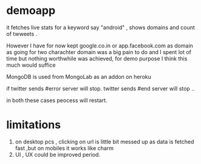 # demoapp

it fetches live stats for a keyword say "android" , shows domains and count of twweets .

However I have for now kept google.co.in or app.facebook.com as domain as going for two charachter domain was a big pain to do  and I spent lot of time but nothing worthwhile was achieved, for demo purpose I think this much would suffice


MongoDB is used from MongoLab as an addon on heroku

if twitter sends #error
  server will stop.
  twitter sends #end
  server will stop ..

in both these cases peocess will restart.


# limitations
1. on desktop pcs , clicking on url is little bit messed up as data is fetched fast ,but on mobiles it works like charm
2. UI , UX  could be improved period. 

